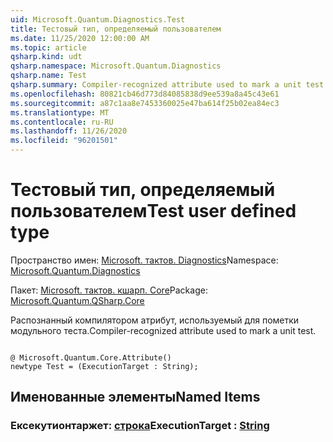 ```yaml
---
uid: Microsoft.Quantum.Diagnostics.Test
title: Тестовый тип, определяемый пользователем
ms.date: 11/25/2020 12:00:00 AM
ms.topic: article
qsharp.kind: udt
qsharp.namespace: Microsoft.Quantum.Diagnostics
qsharp.name: Test
qsharp.summary: Compiler-recognized attribute used to mark a unit test.
ms.openlocfilehash: 80821cb46d773d84085838d9ee539a8a45c43e61
ms.sourcegitcommit: a87c1aa8e7453360025e47ba614f25b02ea84ec3
ms.translationtype: MT
ms.contentlocale: ru-RU
ms.lasthandoff: 11/26/2020
ms.locfileid: "96201501"
---
```

# <a name="test-user-defined-type"></a><span data-ttu-id="77bf9-102">Тестовый тип, определяемый пользователем</span><span class="sxs-lookup"><span data-stu-id="77bf9-102">Test user defined type</span></span>

<span data-ttu-id="77bf9-103">Пространство имен: [Microsoft. тактов. Diagnostics](xref:Microsoft.Quantum.Diagnostics)</span><span class="sxs-lookup"><span data-stu-id="77bf9-103">Namespace: [Microsoft.Quantum.Diagnostics](xref:Microsoft.Quantum.Diagnostics)</span></span>

<span data-ttu-id="77bf9-104">Пакет: [Microsoft. тактов. кшарп. Core](https://nuget.org/packages/Microsoft.Quantum.QSharp.Core)</span><span class="sxs-lookup"><span data-stu-id="77bf9-104">Package: [Microsoft.Quantum.QSharp.Core](https://nuget.org/packages/Microsoft.Quantum.QSharp.Core)</span></span>


<span data-ttu-id="77bf9-105">Распознанный компилятором атрибут, используемый для пометки модульного теста.</span><span class="sxs-lookup"><span data-stu-id="77bf9-105">Compiler-recognized attribute used to mark a unit test.</span></span>

```qsharp

@ Microsoft.Quantum.Core.Attribute()
newtype Test = (ExecutionTarget : String);
```



## <a name="named-items"></a><span data-ttu-id="77bf9-106">Именованные элементы</span><span class="sxs-lookup"><span data-stu-id="77bf9-106">Named Items</span></span>

### <a name="executiontarget--string"></a><span data-ttu-id="77bf9-107">Ексекутионтаржет: [строка](xref:microsoft.quantum.lang-ref.string)</span><span class="sxs-lookup"><span data-stu-id="77bf9-107">ExecutionTarget : [String](xref:microsoft.quantum.lang-ref.string)</span></span>

